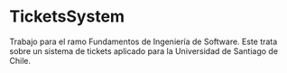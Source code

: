 # TicketsSystem
Trabajo para el ramo Fundamentos de Ingeniería de Software. Este trata sobre un sistema de tickets aplicado para la Universidad de Santiago de Chile.
